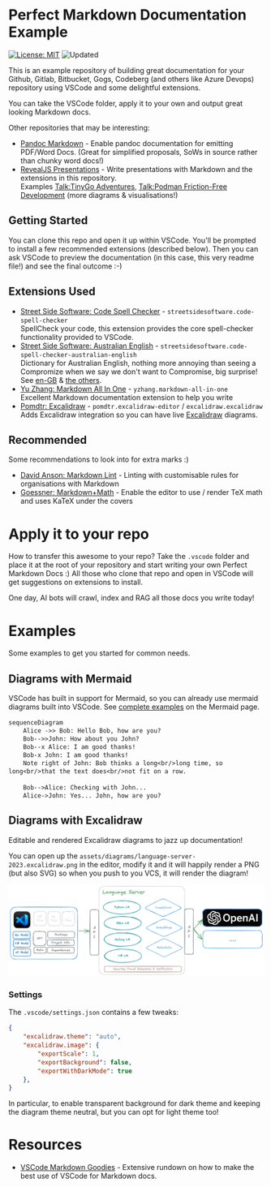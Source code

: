# Perfect Markdown Documentation Example

[![License: MIT](https://img.shields.io/badge/License-MIT-brightgreen.svg)](https://opensource.org/licenses/MIT)
![Updated](https://img.shields.io/github/last-commit/thushan/markdown-perfect-docs)


This is an example repository of building great documentation for your Github, Gitlab, Bitbucket, Gogs, Codeberg (and others like Azure Devops) repository using VSCode and some delightful extensions.

You can take the VSCode folder, apply it to your own and output great looking Markdown docs.

Other repositories that may be interesting:

* [Pandoc Markdown](https://github.com/thushan/pandoc-markdown-docs) - Enable pandoc documentation for emitting PDF/Word Docs. (Great for simplified proposals, SoWs in source rather than chunky word docs!)
* [RevealJS Presentations](https://github.com/thushan/talk-template) - Write presentations with Markdown and the extensions in this repository. \
  Examples [Talk:TinyGo Adventures](https://github.com/thushan/talk-tinygo-adventures), [Talk:Podman Friction-Free Development](https://github.com/thushan/talk-podman-frictionfree-localdev) (more diagrams & visualisations!)

## Getting Started

You can clone this repo and open it up within VSCode. You'll be prompted to install a few recommended extensions (described below). Then you can ask VSCode to preview the documentation (in this case, this very readme file!) and see the final outcome :-)

## Extensions Used

* [Street Side Software: Code Spell Checker](https://marketplace.visualstudio.com/items?itemName=streetsidesoftware.code-spell-checker) - `streetsidesoftware.code-spell-checker`\
  SpellCheck your code, this extension provides the core spell-checker functionality provided to VSCode.
* [Street Side Software: Australian English](https://marketplace.visualstudio.com/items?itemName=streetsidesoftware.code-spell-checker-australian-english) - `streetsidesoftware.code-spell-checker-australian-english`\
  Dictionary for Australian English, nothing more annoying than seeing a Compromize when we say we don't want to Compromise, big surprise!  See [en-GB](https://marketplace.visualstudio.com/items?itemName=streetsidesoftware.code-spell-checker-british-english) & [the others](https://github.com/streetsidesoftware/vscode-cspell-dict-extensions?tab=readme-ov-file#languages).
* [Yu Zhang: Markdown All In One](https://marketplace.visualstudio.com/items?itemName=yzhang.markdown-all-in-one) - `yzhang.markdown-all-in-one` \
  Excellent Markdown documentation extension to help you write
* [Pomdtr: Excalidraw](https://marketplace.visualstudio.com/items?itemName=pomdtr.excalidraw-editor) - `pomdtr.excalidraw-editor` / `excalidraw.excalidraw`\
  Adds Excalidraw integration so you can have live [Excalidraw](https://excalidraw.com/) diagrams.

## Recommended

Some recommendations to look into for extra marks :)

* [David Anson: Markdown Lint](https://marketplace.visualstudio.com/items?itemName=DavidAnson.vscode-markdownlint) - Linting with customisable rules for organisations with Markdown
* [Goessner: Markdown+Math](https://marketplace.visualstudio.com/items?itemName=goessner.mdmath) - Enable the editor to use / render TeX math and uses KaTeX under the covers

# Apply it to your repo

How to transfer this awesome to your repo? Take the `.vscode` folder and place it at the root of your repository and start writing your own Perfect Markdown Docs :) All those who clone that repo and open in VSCode will get suggestions on extensions to install.

One day, AI bots will crawl, index and RAG all those docs you write today!

# Examples

Some examples to get you started for common needs.

## Diagrams with Mermaid

VSCode has built in support for Mermaid, so you can already use mermaid diagrams built into VSCode. See [complete examples](https://mermaid.js.org/syntax/examples.html) on the Mermaid page.

```mermaid
sequenceDiagram
    Alice ->> Bob: Hello Bob, how are you?
    Bob-->>John: How about you John?
    Bob--x Alice: I am good thanks!
    Bob-x John: I am good thanks!
    Note right of John: Bob thinks a long<br/>long time, so long<br/>that the text does<br/>not fit on a row.

    Bob-->Alice: Checking with John...
    Alice->John: Yes... John, how are you?

```

## Diagrams with Excalidraw

Editable and rendered Excalidraw diagrams to jazz up documentation!

You can open up the `assets/diagrams/language-server-2023.excalidraw.png` in the editor, modify it and it will happily render a PNG (but also SVG) so when you push to you VCS, it will render the diagram!

![Excalidraw Diagrams](assets/diagrams/language-server-2023.excalidraw.png)

### Settings

The `.vscode/settings.json` contains a few tweaks:

```json
{    
    "excalidraw.theme": "auto",
    "excalidraw.image": {        
        "exportScale": 1,
        "exportBackground": false,
        "exportWithDarkMode": true
    },
}
```

In particular, to enable transparent background for dark theme and keeping the diagram theme neutral, but you can opt for light theme too!

# Resources 

* [VSCode Markdown Goodies](https://code.visualstudio.com/docs/languages/markdown) - Extensive rundown on how to make the best use of VSCode for Markdown docs.